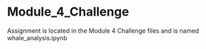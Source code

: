 # Module_4_Challenge
Assignment is located in the Module 4 Challenge files and is named whale_analysis.ipynb
